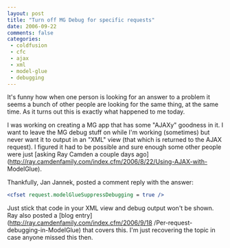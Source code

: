```yaml
---
layout: post
title: "Turn off MG Debug for specific requests"
date: 2006-09-22
comments: false
categories:
 - coldfusion
 - cfc
 - ajax
 - xml
 - model-glue
 - debugging
---
```

It's funny how when one person is looking for an answer to a problem it seems
a bunch of other people are looking for the same thing, at the same time. As
it turns out this is exactly what happened to me today.

I was working on creating a MG app that has some "AJAXy" goodness in it. I
want to leave the MG debug stuff on while I'm working (sometimes) but never
want it to output in an "XML" view (that which is returned to the AJAX
request). I figured it had to be possible and sure enough some other people
were just [asking Ray Camden a couple days
ago](http://ray.camdenfamily.com/index.cfm/2006/8/22/Using-AJAX-with-
ModelGlue).

Thankfully, Jan Jannek, posted a comment reply with the answer:

```cfc
<cfset request.modelGlueSuppressDebugging = true />

```

Just stick that code in your XML view and debug output won't be shown. Ray
also posted a [blog entry](http://ray.camdenfamily.com/index.cfm/2006/9/18
/Per-request-debugging-in-ModelGlue) that covers this. I'm just recovering the
topic in case anyone missed this then.

